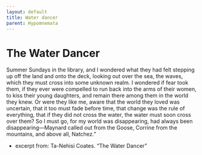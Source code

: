 ```yaml
---
layout: default
title: Water dancer
parent: Hypomnemata
---
```

# The Water Dancer

Summer Sundays in the library, and I wondered what they had felt stepping up off the land and onto the deck, looking out over the sea, the waves, which they must cross into some unknown realm. I wondered if fear took them, if they ever were compelled to run back into the arms of their women, to kiss their young daughters, and remain there among them in the world they knew. Or were they like me, aware that the world they loved was uncertain, that it too must fade before time, that change was the rule of everything, that if they did not cross the water, the water must soon cross over them? So I must go, for my world was disappearing, had always been disappearing—Maynard called out from the Goose, Corrine from the mountains, and above all, Natchez.”

- excerpt from: Ta-Nehisi Coates. “The Water Dancer”